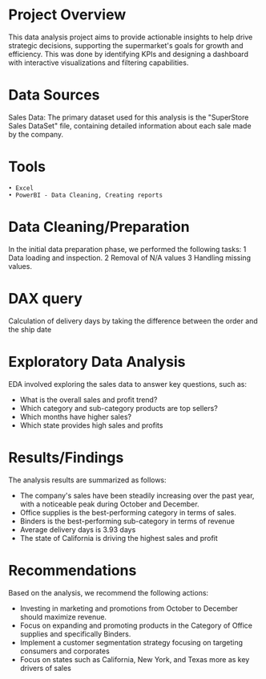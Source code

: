 # Project Overview
This data analysis project aims to provide actionable insights to help drive strategic decisions, supporting the supermarket's goals for growth and efficiency. This was done by identifying KPIs and designing a dashboard with interactive visualizations and filtering capabilities. 

# Data Sources
Sales Data: The primary dataset used for this analysis is the "SuperStore Sales DataSet" file, containing detailed information about each sale made by the company.

# Tools
	• Excel 
	• PowerBI - Data Cleaning, Creating reports

# Data Cleaning/Preparation
In the initial data preparation phase, we performed the following tasks:
	1 Data loading and inspection.
	2 Removal of N/A values
  3 Handling missing values.
  
# DAX query
Calculation of delivery days by taking the difference between the order and the ship date 

# Exploratory Data Analysis
EDA involved exploring the sales data to answer key questions, such as:
* What is the overall sales and profit trend?
* Which category and sub-category products are top sellers?
* Which months have higher sales?
* Which state provides high sales and profits

# Results/Findings
The analysis results are summarized as follows:
* The company's sales have been steadily increasing over the past year, with a noticeable peak during October and December.
* Office supplies is the best-performing category in terms of sales.
* Binders is the best-performing sub-category in terms of revenue
* Average delivery days is 3.93 days 
* The state of California is driving the highest sales and profit 
	 
# Recommendations
Based on the analysis, we recommend the following actions:
* Investing in marketing and promotions from October to December should maximize revenue.
* Focus on expanding and promoting products in the Category of Office supplies and specifically Binders.
* Implement a customer segmentation strategy focusing on targeting consumers and corporates
* Focus on states such as California, New York, and Texas more as key drivers of sales








